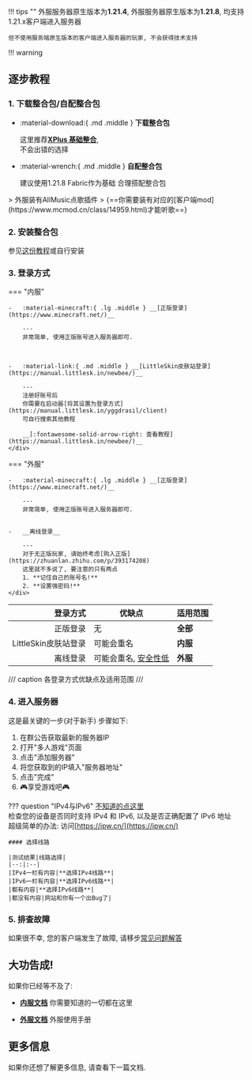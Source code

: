 !!! tips ""
    外服服务器原生版本为**1.21.4**, 外服服务器原生版本为**1.21.8**, 均支持1.21.x客户端进入服务器

    但不使用服务端原生版本的客户端进入服务器的玩家, 不会获得技术支持

!!! warning

## 逐步教程

### 1. 下载整合包/自配整合包
<div class="grid cards" markdown>

-   :material-download:{ .md .middle } __下载整合包__

    这里推荐[__XPlus 基础整合__](https://www.mcmod.cn/modpack/467.html),  
    不会出错的选择

-   :material-wrench:{ .md .middle } __自配整合包__

    建议使用1.21.8 Fabric作为基础 合理搭配整合包

</div>
> 外服装有AllMusic点歌插件    
> {==你需要装有对应的[客户端mod](https://www.mcmod.cn/class/14959.html)才能听歌==}

### 2. 安装整合包
参见[这份教程](https://www.bilibili.com/opus/806747033441402937)或自行安装

### 3. 登录方式
=== "内服"
    <div class="grid cards" markdown>

    -   :material-minecraft:{ .lg .middle } __[正版登录](https://www.minecraft.net/)__

        ---
        非常简单, 使用正版账号进入服务器即可.

        

    -   :material-link:{ .md .middle } __[LittleSkin皮肤站登录](https://manual.littlesk.in/newbee/)__

        ---
        注册好账号后  
        你需要在启动器[将其设置为登录方式](https://manual.littlesk.in/yggdrasil/client)  
        可自行搜索其他教程

        __[:fontawesome-solid-arrow-right: 查看教程](https://manual.littlesk.in/newbee/)__
    </div>
=== "外服"
    <div class="grid cards" markdown>

    -   :material-minecraft:{ .lg .middle } __[正版登录](https://www.minecraft.net/)__

        ---
        非常简单, 使用正版账号进入服务器即可.


    -   __离线登录__

        ---
        对于无正版玩家, 请始终考虑[购入正版](https://zhuanlan.zhihu.com/p/393174208)  
        这里就不多说了, 要注意的只有两点  
        1. **记住自己的账号名!**  
        2. **设置强密码!**
    </div>

|登录方式|优缺点|适用范围|
|--:|--|--|
|正版登录|无|**全部**|
|LittleSkin皮肤站登录|可能会重名|**内服**|
|离线登录|可能会重名, <u>安全性低</u>|**外服**|
/// caption
各登录方式优缺点及适用范围
///
### 4. 进入服务器
这是最关键的一步(对于新手)
步骤如下:

1. 在群公告获取最新的服务器IP
2. 打开"多人游戏"页面
3. 点击"添加服务器"
4. 将您获取到的IP填入"服务器地址"
5. 点击"完成"
6. 🎮享受游戏吧🎮

??? question "IPv4与IPv6"
    [不知道的点这里](utilities.md#百度百科)  
    检查您的设备是否同时支持 IPv4 和 IPv6, 以及是否正确配置了 IPv6 地址  
    超级简单的办法: 访问[https://ipw.cn/](https://ipw.cn/)  

    #### 选择线路

    |测试结果|线路选择|
    |--:|:--|
    |IPv4一栏有内容|**选择IPv4线路**|
    |IPv6一栏有内容|**选择IPv6线路**|
    |都有内容|**选择IPv6线路**|
    |都没有内容|网站和你有一个出Bug了|
### 5. 排查故障
如果很不幸, 您的客户端发生了故障, 请移步[常见问题解答](FAQs.md)


## 大功告成!
如果你已经等不及了:
<div class="grid cards" markdown>

-   [__内服文档__](internal/index.md)
    你需要知道的一切都在这里

-   [__外服文档__](external/index.md)
    外服使用手册
</div>

## 更多信息
如果你还想了解更多信息, 请查看下一篇文档.